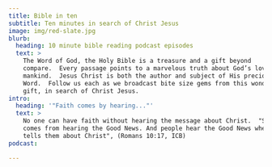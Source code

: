 ```yaml
---
title: Bible in ten
subtitle: Ten minutes in search of Christ Jesus
image: img/red-slate.jpg
blurb:
  heading: 10 minute bible reading podcast episodes
  text: >
    The Word of God, the Holy Bible is a treasure and a gift beyond
    compare.  Every passage points to a marvelous truth about God’s love for
    mankind.  Jesus Christ is both the author and subject of His precious
    Word.  Follow us each as we broadcast bite size gems from this wonderful
    gift, in search of Christ Jesus.
intro:
  heading: '"Faith comes by hearing..."'
  text: >
    No one can have faith without hearing the message about Christ.  "So faith
    comes from hearing the Good News. And people hear the Good News when someone
    tells them about Christ", (Romans 10:17, ICB)
podcast:

---
```

